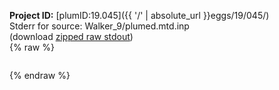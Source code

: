 **Project ID:** [plumID:19.045]({{ '/' | absolute_url }}eggs/19/045/)  
Stderr for source:  Walker_9/plumed.mtd.inp   
(download [zipped raw stdout](plumed.mtd.inp.plumed.stdout.txt.zip))  
{% raw %}
<pre>
</pre>
{% endraw %}
